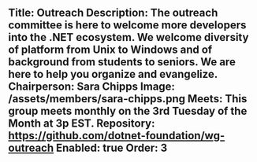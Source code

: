 Title: Outreach
Description: The outreach committee is here to welcome more developers into the .NET ecosystem. We welcome diversity of platform from Unix to Windows and of background from students to seniors. We are here to help you organize and evangelize.
Chairperson: Sara Chipps
Image: /assets/members/sara-chipps.png
Meets: This group meets monthly on the 3rd Tuesday of the Month at 3p EST.
Repository: https://github.com/dotnet-foundation/wg-outreach
Enabled: true
Order: 3
---
